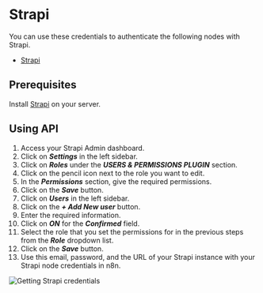 # Strapi

You can use these credentials to authenticate the following nodes with Strapi.

- [Strapi](/integrations/builtin/app-nodes/n8n-nodes-base.strapi/)

## Prerequisites

Install [Strapi](https://strapi.io/documentation/v3.x/getting-started/installation.html) on your server.

## Using API

1. Access your Strapi Admin dashboard.
2. Click on ***Settings*** in the left sidebar.
3. Click on ***Roles*** under the ***USERS & PERMISSIONS PLUGIN*** section.
4. Click on the pencil icon next to the role you want to edit.
5. In the ***Permissions*** section, give the required permissions.
6. Click on the ***Save*** button.
7. Click on ***Users*** in the left sidebar.
8. Click on the ***+ Add New user*** button.
9. Enter the required information.
10. Click on ***ON*** for the ***Confirmed*** field.
11. Select the role that you set the permissions for in the previous steps from the ***Role*** dropdown list.
12. Click on the ***Save*** button.
13. Use this email, password, and the URL of your Strapi instance with your Strapi node credentials in n8n.

![Getting Strapi credentials](/_images/integrations/builtin/credentials/strapi/using-api.gif)
